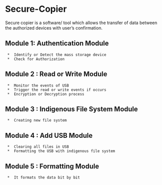 # Secure-Copier
Secure copier is a software/ tool which allows the transfer of data between the authorized devices with user’s confirmation. 

## Module 1: Authentication Module
     *  Identify or Detect the mass storage device
     *  Check for Authorization
## Module 2 :  Read or Write Module
     *  Monitor the events of USB
     *  Trigger the read or write events if occurs
     *  Encryption or Decryption process
## Module 3 : Indigenous File System Module  
     *  Creating new file system
## Module 4 : Add USB Module
     *  Clearing all files in USB
     *  Formatting the USB with indigenous file system
## Module 5 : Formatting Module
     *  It formats the data bit by bit

